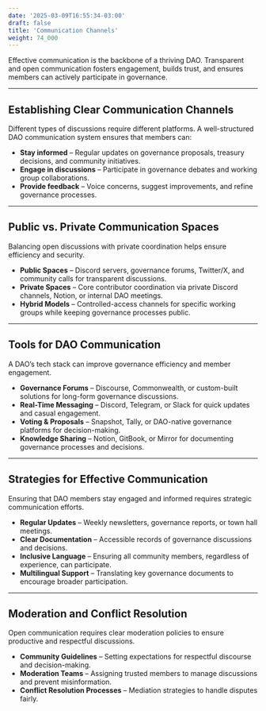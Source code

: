 ```yaml
---
date: '2025-03-09T16:55:34-03:00'
draft: false
title: 'Communication Channels'
weight: 74_000
---
```


Effective communication is the backbone of a thriving DAO. Transparent and open communication fosters engagement, builds trust, and ensures members can actively participate in governance.

---  

## **Establishing Clear Communication Channels**  

Different types of discussions require different platforms. A well-structured DAO communication system ensures that members can:  
- **Stay informed** – Regular updates on governance proposals, treasury decisions, and community initiatives.  
- **Engage in discussions** – Participate in governance debates and working group collaborations.  
- **Provide feedback** – Voice concerns, suggest improvements, and refine governance processes.  

---  

## **Public vs. Private Communication Spaces**  

Balancing open discussions with private coordination helps ensure efficiency and security.  
- **Public Spaces** – Discord servers, governance forums, Twitter/X, and community calls for transparent discussions.  
- **Private Spaces** – Core contributor coordination via private Discord channels, Notion, or internal DAO meetings.  
- **Hybrid Models** – Controlled-access channels for specific working groups while keeping governance processes public.  

---  

## **Tools for DAO Communication**  

A DAO’s tech stack can improve governance efficiency and member engagement.  
- **Governance Forums** – Discourse, Commonwealth, or custom-built solutions for long-form governance discussions.  
- **Real-Time Messaging** – Discord, Telegram, or Slack for quick updates and casual engagement.  
- **Voting & Proposals** – Snapshot, Tally, or DAO-native governance platforms for decision-making.  
- **Knowledge Sharing** – Notion, GitBook, or Mirror for documenting governance processes and decisions.  

---  

## **Strategies for Effective Communication**  

Ensuring that DAO members stay engaged and informed requires strategic communication efforts.  
- **Regular Updates** – Weekly newsletters, governance reports, or town hall meetings.  
- **Clear Documentation** – Accessible records of governance discussions and decisions.  
- **Inclusive Language** – Ensuring all community members, regardless of experience, can participate.  
- **Multilingual Support** – Translating key governance documents to encourage broader participation.  

---  

## **Moderation and Conflict Resolution**  

Open communication requires clear moderation policies to ensure productive and respectful discussions.  
- **Community Guidelines** – Setting expectations for respectful discourse and decision-making.  
- **Moderation Teams** – Assigning trusted members to manage discussions and prevent misinformation.  
- **Conflict Resolution Processes** – Mediation strategies to handle disputes fairly.  


